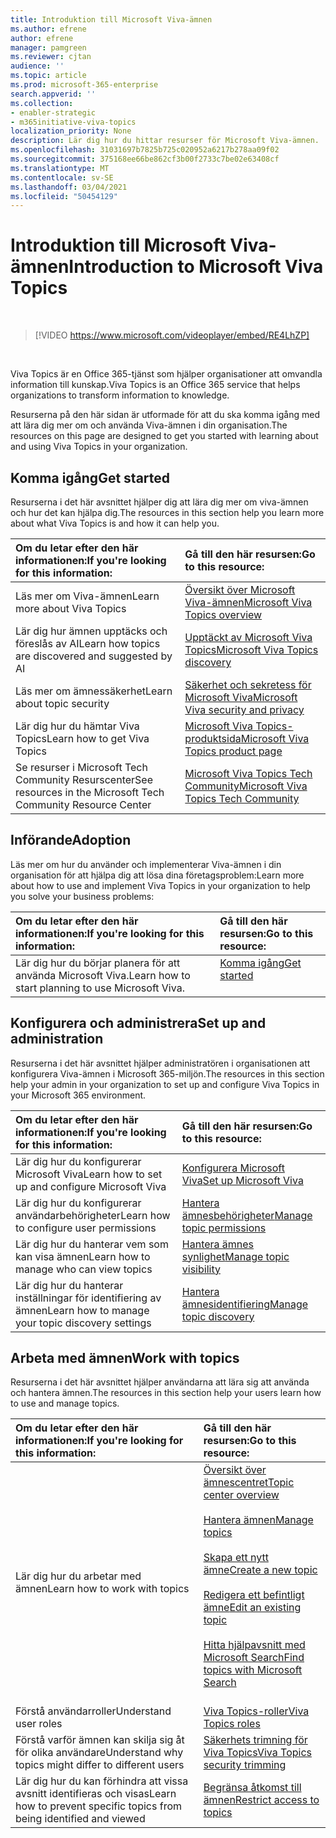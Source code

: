 ```yaml
---
title: Introduktion till Microsoft Viva-ämnen
ms.author: efrene
author: efrene
manager: pamgreen
ms.reviewer: cjtan
audience: ''
ms.topic: article
ms.prod: microsoft-365-enterprise
search.appverid: ''
ms.collection:
- enabler-strategic
- m365initiative-viva-topics
localization_priority: None
description: Lär dig hur du hittar resurser för Microsoft Viva-ämnen.
ms.openlocfilehash: 31031697b7825b725c020952a6217b278aa09f02
ms.sourcegitcommit: 375168ee66be862cf3b00f2733c7be02e63408cf
ms.translationtype: MT
ms.contentlocale: sv-SE
ms.lasthandoff: 03/04/2021
ms.locfileid: "50454129"
---
```

# <a name="introduction-to-microsoft-viva-topics"></a><span data-ttu-id="67029-103">Introduktion till Microsoft Viva-ämnen</span><span class="sxs-lookup"><span data-stu-id="67029-103">Introduction to Microsoft Viva Topics</span></span>

</br>

> [!VIDEO https://www.microsoft.com/videoplayer/embed/RE4LhZP]  

</br>


<span data-ttu-id="67029-104">Viva Topics är en Office 365-tjänst som hjälper organisationer att omvandla information till kunskap.</span><span class="sxs-lookup"><span data-stu-id="67029-104">Viva Topics is an Office 365 service that helps organizations to transform information to knowledge.</span></span>

<span data-ttu-id="67029-105">Resurserna på den här sidan är utformade för att du ska komma igång med att lära dig mer om och använda Viva-ämnen i din organisation.</span><span class="sxs-lookup"><span data-stu-id="67029-105">The resources on this page are designed to get you started with learning about and using Viva Topics in your organization.</span></span>

## <a name="get-started"></a><span data-ttu-id="67029-106">Komma igång</span><span class="sxs-lookup"><span data-stu-id="67029-106">Get started</span></span>

<span data-ttu-id="67029-107">Resurserna i det här avsnittet hjälper dig att lära dig mer om viva-ämnen och hur det kan hjälpa dig.</span><span class="sxs-lookup"><span data-stu-id="67029-107">The resources in this section help you learn more about what Viva Topics  is and how it can help you.</span></span>

| <span data-ttu-id="67029-108">Om du letar efter den här informationen:</span><span class="sxs-lookup"><span data-stu-id="67029-108">If you're looking for this information:</span></span> | <span data-ttu-id="67029-109">Gå till den här resursen:</span><span class="sxs-lookup"><span data-stu-id="67029-109">Go to this resource:</span></span> |
|:-----|:-----|
|<span data-ttu-id="67029-110">Läs mer om Viva-ämnen</span><span class="sxs-lookup"><span data-stu-id="67029-110">Learn more about Viva Topics</span></span>|[<span data-ttu-id="67029-111">Översikt över Microsoft Viva-ämnen</span><span class="sxs-lookup"><span data-stu-id="67029-111">Microsoft Viva Topics overview</span></span>](topic-experiences-overview.md)|
|<span data-ttu-id="67029-112">Lär dig hur ämnen upptäcks och föreslås av AI</span><span class="sxs-lookup"><span data-stu-id="67029-112">Learn how topics are discovered and suggested by AI</span></span>|[<span data-ttu-id="67029-113">Upptäckt av Microsoft Viva Topics</span><span class="sxs-lookup"><span data-stu-id="67029-113">Microsoft Viva Topics discovery</span></span>](topic-experiences-discovery.md)|
|<span data-ttu-id="67029-114">Läs mer om ämnessäkerhet</span><span class="sxs-lookup"><span data-stu-id="67029-114">Learn about topic security</span></span>|[<span data-ttu-id="67029-115">Säkerhet och sekretess för Microsoft Viva</span><span class="sxs-lookup"><span data-stu-id="67029-115">Microsoft Viva security and privacy</span></span>](topic-experiences-security-privacy.md)|
|<span data-ttu-id="67029-116">Lär dig hur du hämtar Viva Topics</span><span class="sxs-lookup"><span data-stu-id="67029-116">Learn how to get Viva Topics</span></span>|[<span data-ttu-id="67029-117">Microsoft Viva Topics-produktsida</span><span class="sxs-lookup"><span data-stu-id="67029-117">Microsoft Viva Topics product page</span></span>](https://www.microsoft.com/microsoft-viva/topics?activetab=pivot%3aoverviewtab)|
|<span data-ttu-id="67029-118">Se resurser i Microsoft Tech Community Resurscenter</span><span class="sxs-lookup"><span data-stu-id="67029-118">See resources in the Microsoft Tech Community Resource Center</span></span>|[<span data-ttu-id="67029-119">Microsoft Viva Topics Tech Community</span><span class="sxs-lookup"><span data-stu-id="67029-119">Microsoft Viva Topics Tech Community</span></span>](https://resources.techcommunity.microsoft.com/viva-topics/)|



## <a name="adoption"></a><span data-ttu-id="67029-120">Införande</span><span class="sxs-lookup"><span data-stu-id="67029-120">Adoption</span></span>

<span data-ttu-id="67029-121">Läs mer om hur du använder och implementerar Viva-ämnen i din organisation för att hjälpa dig att lösa dina företagsproblem:</span><span class="sxs-lookup"><span data-stu-id="67029-121">Learn more about how to use and implement Viva Topics in your organization to help you solve your business problems:</span></span> 

| <span data-ttu-id="67029-122">Om du letar efter den här informationen:</span><span class="sxs-lookup"><span data-stu-id="67029-122">If you're looking for this information:</span></span> | <span data-ttu-id="67029-123">Gå till den här resursen:</span><span class="sxs-lookup"><span data-stu-id="67029-123">Go to this resource:</span></span> |
|:-----|:-----|
|<span data-ttu-id="67029-124">Lär dig hur du börjar planera för att använda Microsoft Viva.</span><span class="sxs-lookup"><span data-stu-id="67029-124">Learn how to start planning to use Microsoft Viva.</span></span> |[<span data-ttu-id="67029-125">Komma igång</span><span class="sxs-lookup"><span data-stu-id="67029-125">Get started</span></span>](topics-adoption-getstarted.md)<br><br>|  

## <a name="set-up-and-administration"></a><span data-ttu-id="67029-126">Konfigurera och administrera</span><span class="sxs-lookup"><span data-stu-id="67029-126">Set up and administration</span></span>

<span data-ttu-id="67029-127">Resurserna i det här avsnittet hjälper administratören i organisationen att konfigurera Viva-ämnen i Microsoft 365-miljön.</span><span class="sxs-lookup"><span data-stu-id="67029-127">The resources in this section help your admin in your organization to set up and configure Viva Topics in your Microsoft 365 environment.</span></span>

| <span data-ttu-id="67029-128">Om du letar efter den här informationen:</span><span class="sxs-lookup"><span data-stu-id="67029-128">If you're looking for this information:</span></span> | <span data-ttu-id="67029-129">Gå till den här resursen:</span><span class="sxs-lookup"><span data-stu-id="67029-129">Go to this resource:</span></span> |
|:-----|:-----|
|<span data-ttu-id="67029-130">Lär dig hur du konfigurerar Microsoft Viva</span><span class="sxs-lookup"><span data-stu-id="67029-130">Learn how to set up and configure Microsoft Viva</span></span>|[<span data-ttu-id="67029-131">Konfigurera Microsoft Viva</span><span class="sxs-lookup"><span data-stu-id="67029-131">Set up Microsoft Viva</span></span>](set-up-topic-experiences.md)|
|<span data-ttu-id="67029-132">Lär dig hur du konfigurerar användarbehörigheter</span><span class="sxs-lookup"><span data-stu-id="67029-132">Learn how to configure user permissions</span></span>|[<span data-ttu-id="67029-133">Hantera ämnesbehörigheter</span><span class="sxs-lookup"><span data-stu-id="67029-133">Manage topic permissions</span></span>](topic-experiences-user-permissions.md)|
|<span data-ttu-id="67029-134">Lär dig hur du hanterar vem som kan visa ämnen</span><span class="sxs-lookup"><span data-stu-id="67029-134">Learn how to manage who can view topics</span></span>|[<span data-ttu-id="67029-135">Hantera ämnes synlighet</span><span class="sxs-lookup"><span data-stu-id="67029-135">Manage topic visibility</span></span>](topic-experiences-knowledge-rules.md)|
|<span data-ttu-id="67029-136">Lär dig hur du hanterar inställningar för identifiering av ämnen</span><span class="sxs-lookup"><span data-stu-id="67029-136">Learn how to manage your topic discovery settings</span></span>|[<span data-ttu-id="67029-137">Hantera ämnesidentifiering</span><span class="sxs-lookup"><span data-stu-id="67029-137">Manage topic discovery</span></span>](topic-experiences-discovery.md)|

## <a name="work-with-topics"></a><span data-ttu-id="67029-138">Arbeta med ämnen</span><span class="sxs-lookup"><span data-stu-id="67029-138">Work with topics</span></span>

<span data-ttu-id="67029-139">Resurserna i det här avsnittet hjälper användarna att lära sig att använda och hantera ämnen.</span><span class="sxs-lookup"><span data-stu-id="67029-139">The resources in this section help your users learn how to use and manage topics.</span></span>

| <span data-ttu-id="67029-140">Om du letar efter den här informationen:</span><span class="sxs-lookup"><span data-stu-id="67029-140">If you're looking for this information:</span></span> | <span data-ttu-id="67029-141">Gå till den här resursen:</span><span class="sxs-lookup"><span data-stu-id="67029-141">Go to this resource:</span></span> |
|:-----|:-----|
|<span data-ttu-id="67029-142">Lär dig hur du arbetar med ämnen</span><span class="sxs-lookup"><span data-stu-id="67029-142">Learn how to work with topics</span></span>|[<span data-ttu-id="67029-143">Översikt över ämnescentret</span><span class="sxs-lookup"><span data-stu-id="67029-143">Topic center overview</span></span>](topic-center-overview.md)<br><br>[<span data-ttu-id="67029-144">Hantera ämnen</span><span class="sxs-lookup"><span data-stu-id="67029-144">Manage topics</span></span>](manage-topics.md)<br><br>[<span data-ttu-id="67029-145">Skapa ett nytt ämne</span><span class="sxs-lookup"><span data-stu-id="67029-145">Create a new topic</span></span>](create-a-topic.md)<br><br>[<span data-ttu-id="67029-146">Redigera ett befintligt ämne</span><span class="sxs-lookup"><span data-stu-id="67029-146">Edit an existing topic</span></span>](edit-a-topic.md)<br><br>[<span data-ttu-id="67029-147">Hitta hjälpavsnitt med Microsoft Search</span><span class="sxs-lookup"><span data-stu-id="67029-147">Find topics with Microsoft Search</span></span>](search.md)<br><br>|
|<span data-ttu-id="67029-148">Förstå användarroller</span><span class="sxs-lookup"><span data-stu-id="67029-148">Understand user roles</span></span>|[<span data-ttu-id="67029-149">Viva Topics-roller</span><span class="sxs-lookup"><span data-stu-id="67029-149">Viva Topics roles</span></span>](topic-experiences-roles.md)|
|<span data-ttu-id="67029-150">Förstå varför ämnen kan skilja sig åt för olika användare</span><span class="sxs-lookup"><span data-stu-id="67029-150">Understand why topics might differ to different users</span></span>|[<span data-ttu-id="67029-151">Säkerhets trimning för Viva Topics</span><span class="sxs-lookup"><span data-stu-id="67029-151">Viva Topics security trimming</span></span>](topic-experiences-security-trimming.md)|
|<span data-ttu-id="67029-152">Lär dig hur du kan förhindra att vissa avsnitt identifieras och visas</span><span class="sxs-lookup"><span data-stu-id="67029-152">Learn how to prevent specific topics from being identified and viewed</span></span>|[<span data-ttu-id="67029-153">Begränsa åtkomst till ämnen</span><span class="sxs-lookup"><span data-stu-id="67029-153">Restrict access to topics</span></span>](restrict-access-to-topics.md)|




